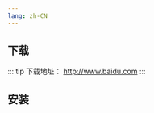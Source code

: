 ```yaml
---
lang: zh-CN
---
```


## 下载

::: tip 下载地址：
<a href="http://www.baidu.com" target="black">http://www.baidu.com</a>
:::

## 安装
